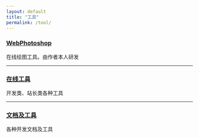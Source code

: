 ```yaml
---
layout: default
title: "工具"
permalink: /tool/
---
```


### [WebPhotoshop](https://leanfish2011.github.io/WebPhotoshop-Simple/)
在线绘图工具。由作者本人研发

---

### [在线工具](https://tool.lu/)
开发类、站长类各种工具

---

### [文档及工具](https://tool.oschina.net/)
各种开发文档及工具
